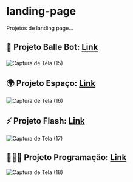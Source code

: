 #  landing-page

Projetos de landing page...

## 🤖 Projeto Balle Bot: <a href="https://suzanadossantos.github.io/landing-page/landing-page-ballebot/">Link</a></p>
 
![Captura de Tela (15)](https://user-images.githubusercontent.com/94690066/209662394-82c64932-cec4-4664-ad8c-f795cf08f4b6.png)

## 🌍 Projeto Espaço: <a href="https://suzanadossantos.github.io/landing-page/landing-page-espaco/">Link</a>

![Captura de Tela (16)](https://user-images.githubusercontent.com/94690066/209662570-d5d65860-3b7d-4f65-977f-0f3e353c2a0b.png)

## ⚡ Projeto Flash: <a href="https://suzanadossantos.github.io/landing-page/landing-page-flash/">Link</a>

![Captura de Tela (17)](https://user-images.githubusercontent.com/94690066/209662650-5e8e8313-c597-4f12-ac5f-46164bac1be8.png)

## 👩🏻‍💻 Projeto Programação: <a href="https://suzanadossantos.github.io/landing-page/landing-page-programacao/">Link</a>

![Captura de Tela (18)](https://user-images.githubusercontent.com/94690066/209662683-455fab86-5dd7-4f4f-8321-334a3714ca42.png)
